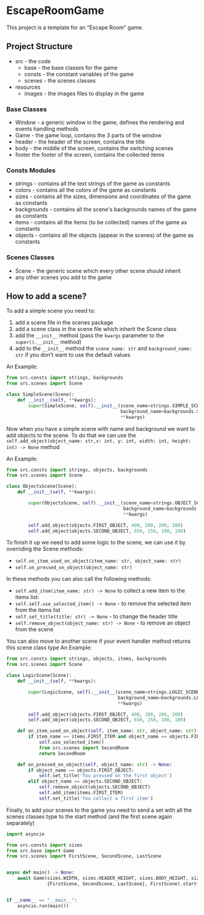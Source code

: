 # EscapeRoomGame
This project is a template for an "Escape Room" game.

## Project Structure
- src - the code
  - base - the base classes for the game
  - consts - the constant variables of the game
  - scenes - the scenes classes
- resources
  - images - the images files to display in the game

### Base Classes
- Window - a generic window in the game, defines the rendering and events handling methods
- Game - the game loop, contains the 3 parts of the window
- header - the header of the screen, contains the title
- body - the middle of the screen, contains the switching scenes
- footer the footer of the screen, contains the collected items

### Consts Modules
- strings - contains all the text strings of the game as constants
- colors - contains all the colors of the game as constants
- sizes - contains all the sizes, dimensions and coordinates of the game as constants
- backgrounds - contains all the scene's backgrounds names of the game as constants
- items - contains all the items (to be collected) names of the game as constants
- objects - contains all the objects (appear in the scenes) of the game as constants

### Scenes Classes
- Scene - the generic scene which every other scene should inherit
- any other scenes you add to the game

## How to add a scene?
To add a simple scene you need to:
1. add a scene file in the scenes package
2. add a scene class in the scene file which inherit the Scene class
3. add the `__init__` method (pass the `kwargs` parameter to the `super().__init__` method)
4. add to the `__init__` method the `scene_name: str`  and `background_name: str` if you don't want to use the default values

An Example:
```python
from src.consts import strings, backgrounds
from src.scenes import Scene

class SimpleScene(Scene):
    def __init__(self, **kwargs):
        super(SimpleScene, self).__init__(scene_name=strings.SIMPLE_SCENE_NAME,
                                          background_name=backgrounds.SIMPLE_SCENE_BACKGROUND,
                                          **kwargs)
```

Now when you have a simple scene with name and background we want to add objects to the scene.
To do that we can use the `self.add_object(object_name: str,x: int, y: int, width: int, height: int) -> None` method

An Example:
```python
from src.consts import strings, objects, backgrounds
from src.scenes import Scene

class ObjectsScene(Scene):
    def __init__(self, **kwargs):

        super(ObjectsScene, self).__init__(scene_name=strings.OBJECT_SCENE_NAME,
                                           background_name=backgrounds.OBJECT_SCENE_BACKGROUND,
                                           **kwargs)

        self.add_object(objects.FIRST_OBJECT, 400, 200, 200, 200)
        self.add_object(objects.SECOND_OBJECT, 650, 250, 100, 100)
```

To finish it up we need to add some logic to the scene, we can use it by overriding the Scene methods:
- `self.on_item_used_on_object(item_name: str, object_name: str)`
- `self.on_pressed_on_object(object_name: str)`

In these methods you can also call the following methods:
- `self.add_item(item_name: str) -> None` to collect a new item to the items list: 
- `self.self.use_selected_item() -> None` - to remove the selected item from the items list
- `self.set_title(title: str) -> None` - to change the header title
- `self.remove_object(object_name: str) -> None` - to remove an object from the scene

You can also move to another scene if your event handler method returns this scene class type
An Example:
```python
from src.consts import strings, objects, items, backgrounds
from src.scenes import Scene

class LogicScene(Scene):
    def __init__(self, **kwargs):

        super(LogicScene, self).__init__(scene_name=strings.LOGIC_SCENE_NAME,
                                         background_name=backgrounds.LOGIC_SCENE_BACKGROUND,
                                         **kwargs)

        self.add_object(objects.FIRST_OBJECT, 400, 200, 200, 200)
        self.add_object(objects.SECOND_OBJECT, 650, 250, 100, 100)

    def on_item_used_on_object(self, item_name: str, object_name: str) -> type | None:
        if item_name == items.FIRST_ITEM and object_name == objects.FIRST_OBJECT:
            self.use_selected_item()
            from src.scenes import SecondRoom
            return SecondRoom

    def on_pressed_on_object(self, object_name: str) -> None:
        if object_name == objects.FIRST_OBJECT:
            self.set_title('You pressed on the first object')
        elif object_name == objects.SECOND_OBJECT:
            self.remove_object(objects.SECOND_OBJECT)
            self.add_item(items.FIRST_ITEM)
            self.set_title('You collect a first item')
```

Finally, to add your scenes to the game you need to send a set with all the scenes classes type to the start method (and the first scene again separately)
```python
import asyncio

from src.consts import sizes
from src.base import Game
from src.scenes import FirstScene, SecondScene, LastScene


async def main() -> None:
    await Game(sizes.WIDTH, sizes.HEADER_HEIGHT, sizes.BODY_HEIGHT, sizes.FOOTER_HEIGHT, 0, 0,
               {FirstScene, SecondScene, LastScene}, FirstScene).start()


if __name__ == "__main__":
    asyncio.run(main())
```